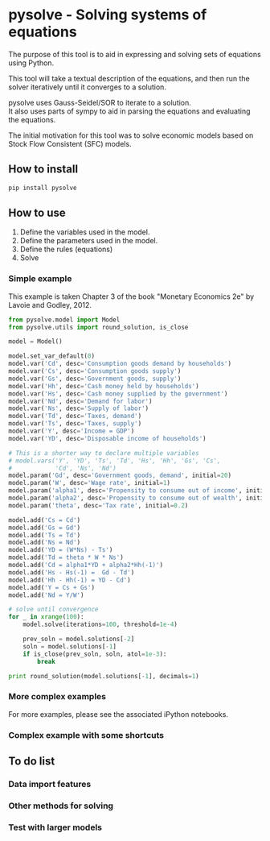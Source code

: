 # pysolve - Solving systems of equations
The purpose of this tool is to aid in expressing and solving
sets of equations using Python.

This tool will take a textual description of the equations,
and then run the solver iteratively until it converges to 
a solution.

pysolve uses Gauss-Seidel/SOR to iterate to a solution.  
It also uses parts of sympy to aid in parsing the equations and
evaluating the equations.

The initial motivation for this tool was to solve economic
models based on Stock Flow Consistent (SFC) models.

## How to install

```python
pip install pysolve
```

## How to use
1. Define the variables used in the model.
2. Define the parameters used in the model.
3. Define the rules (equations)
4. Solve

### Simple example
This example is taken Chapter 3 of the book "Monetary Economics 2e" by
Lavoie and Godley, 2012.
```python
from pysolve.model import Model
from pysolve.utils import round_solution, is_close

model = Model()

model.set_var_default(0)
model.var('Cd', desc='Consumption goods demand by households')
model.var('Cs', desc='Consumption goods supply')
model.var('Gs', desc='Government goods, supply')
model.var('Hh', desc='Cash money held by households')
model.var('Hs', desc='Cash money supplied by the government')
model.var('Nd', desc='Demand for labor')
model.var('Ns', desc='Supply of labor')
model.var('Td', desc='Taxes, demand')
model.var('Ts', desc='Taxes, supply')
model.var('Y', desc='Income = GDP')
model.var('YD', desc='Disposable income of households')

# This is a shorter way to declare multiple variables
# model.vars('Y', 'YD', 'Ts', 'Td', 'Hs', 'Hh', 'Gs', 'Cs',
#            'Cd', 'Ns', 'Nd')
model.param('Gd', desc='Government goods, demand', initial=20)
model.param('W', desc='Wage rate', initial=1)
model.param('alpha1', desc='Propensity to consume out of income', initial=0.6)
model.param('alpha2', desc='Propensity to consume out of wealth', initial=0.4)
model.param('theta', desc='Tax rate', initial=0.2)

model.add('Cs = Cd')
model.add('Gs = Gd')
model.add('Ts = Td')
model.add('Ns = Nd')
model.add('YD = (W*Ns) - Ts')
model.add('Td = theta * W * Ns')
model.add('Cd = alpha1*YD + alpha2*Hh(-1)')
model.add('Hs - Hs(-1) =  Gd - Td')
model.add('Hh - Hh(-1) = YD - Cd')
model.add('Y = Cs + Gs')
model.add('Nd = Y/W')

# solve until convergence
for _ in xrange(100):
    model.solve(iterations=100, threshold=1e-4)

    prev_soln = model.solutions[-2]
    soln = model.solutions[-1]
    if is_close(prev_soln, soln, atol=1e-3):
        break

print round_solution(model.solutions[-1], decimals=1)

```

### More complex examples
For more examples, please see the associated iPython notebooks.

### Complex example with some shortcuts

## To do list
### Data import features
### Other methods for solving
### Test with larger models





